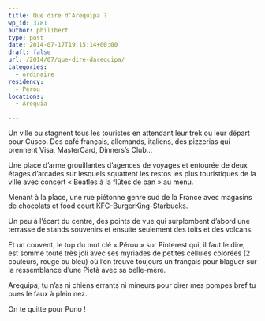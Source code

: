 ```yaml
---
title: Que dire d’Arequipa ?
wp_id: 3781
author: philibert
type: post
date: 2014-07-17T19:15:14+00:00
draft: false
url: /2014/07/que-dire-darequipa/
categories:
  - ordinaire
residency:
  - Pérou
locations:
  - Arequia

---
```

Un ville ou stagnent tous les touristes en attendant leur trek ou leur départ pour Cusco. Des café français, allemands, italiens, des pizzerias qui prennent Visa, MasterCard, Dinners&rsquo;s Club&#8230;

Une place d&rsquo;arme grouillantes d&rsquo;agences de voyages et entourée de deux étages d&rsquo;arcades sur lesquels squattent les restos les plus touristiques de la ville avec concert « Beatles à la flûtes de pan » au menu.

Menant à la place, une rue piétonne genre sud de la France avec magasins de chocolats et food court KFC-BurgerKing-Starbucks.

Un peu à l&rsquo;écart du centre, des points de vue qui surplombent d&rsquo;abord une terrasse de stands souvenirs et ensuite seulement des toits et des volcans.

Et un couvent, le top du mot clé « Pérou » sur Pinterest qui, il faut le dire, est somme toute très joli avec ses myriades de petites cellules colorées (2 couleurs, rouge ou bleu) où l&rsquo;on trouve toujours un français pour blaguer sur la ressemblance d&rsquo;une Pietà avec sa belle-mère.

Arequipa, tu n&rsquo;as ni chiens errants ni mineurs pour cirer mes pompes bref tu pues le faux à plein nez.

On te quitte pour Puno !